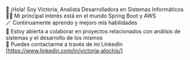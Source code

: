 🙌 ¡Hola! Soy Victoria, Analista Desarrolladora en Sistemas Informáticos  
✍🏼 Mi principal interés está en el mundo Spring Boot y AWS  
🪄 Continuamente aprendo y mejoro mis habilidades  
🐾 Estoy abierta a colaborar en proyectos relacionados con análisis de sistemas y el desarrollo de los mismos  
📩 Puedes contactarme a través de mi LinkedIn [https://www.linkedin.com/in/victoria-alochis/]
